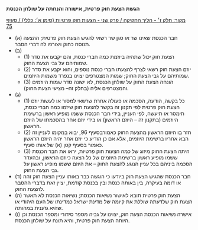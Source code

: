 **הגשת הצעת חוק פרטית, אישורה והנחתה על שולחן הכנסת**

[מקור: חלק ז׳ - הליך החקיקה / פרק שני - הצעות חוק פרטיות (סימן א׳: כללי) / סעיף 75](https://he.wikisource.org/wiki/תקנון_הכנסת#סעיף_75)

 * (א) חבר הכנסת שאינו שר או סגן שר רשאי להגיש הצעת חוק פרטית; ההצעה תנוסח כחוק ויצורפו לה דברי הסבר.
 * (ב) 
   * (1) הצעת חוק יכול שתהיה ביוזמת כמה חברי כנסת, והם יקבעו את סדר שמותיהם על גבי הצעת החוק.
   * (2) יוזם הצעת חוק רשאי לצרף להצעתו חברי כנסת נוספים, והוא יקבע את סדר שמותיהם על גבי הצעת החוק; שמות המצטרפים יצוינו בנפרד משמות היוזמים.
   * (3) הונחה הצעת החוק על שולחן הכנסת, לא ישונה סדר שמות היוזמים והמצטרפים אליה (בחלק זה– מציעי הצעת החוק).
 * (ג) 
   * (1) כל בקשה, הודעה, הסכמה או פעולה אחרת שרשאי למסור או לעשות יוזם הצעת חוק פרטית לפי תקנון זה בקשר להצעת חוק שיזמו כמה חברי כנסת, תימסר או תיעשה, לפי העניין, בידי חבר הכנסת ששמו מופיע ראשון ברשימת היוזמים (בתקנון זה – היוזם הראשון) או בידי יוזם אחר בהסכמתו של היוזם הראשון.
   * (2) חזר בו היוזם הראשון מהצעת החוק כאמורבסעיף 96, יבוא במקומו לעניין זה הבא אחריו ברשימת היוזמים, אלא אם כן הודיע כי יוזם אחר יהיה היוזם הראשון כאמור בסעיף קטן (א) של אותו סעיף.
   * (3) היתה הצעת החוק מיזוג של כמה הצעות חוק פרטיות, יראו את חבר הכנסת ששמו מופיע ראשון ברשימת היוזמים של כל הצעה כיוזם הראשון, ובהעדר הסכמה ביניהם בכל עניין הנוגע להצעת החוק – את היוזם ששמו מופיע ראשון על גבי הצעת החוק.
 * (ד) חבר הכנסת שהגיש הצעת חוק ביודעו כי הוגשה כבר באותו עניין הצעת חוק זהה או דומה בעיקרה, בין באותה כנסת ובין בכנסת קודמת, יציין זאת בדברי ההסבר להצעת החוק.
 * (ה) הצעת חוק פרטית תובא לאישור נשיאות הכנסת; נשיאות הכנסת לא תאשר הצעת חוק שלדעתה שוללת את קיומה של מדינת ישראל כמדינתו של העם היהודי או שהיא גזענית במהותה.
 * (ו) אישרה נשיאות הכנסת הצעת חוק, יצוינו על גביה מספר סידורי ומספר הכנסת וכן היותה הצעת חוק פרטית, והיא תונח על שולחן הכנסת.